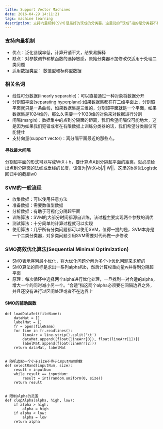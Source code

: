 ```yaml
---
title: Support Vector Machines
date: 2016-04-29 14:11:21
tags: machine learning
description: 支持向量机制(SVM)是最好的现成的分类器，这里说的“现成”指的是分类器不加修改即可直接使用。同时，这意味着在数据上应用基本形式的SVM分类器就可以得到低错误率的结果。SVM能够对训练集之外的数据点做出最好的分类决策。
---
```


### 支持向量机制
- 优点：泛化错误率低，计算开销不大，结果易解释
- 缺点：对参数调节和核函数的选择敏感，原始分类器不加修改仅适用于处理二类问题
- 适用数据类型： 数值型和标称型数据

### 相关名词
- 线性可分数据(linearly separable)：可以直接通过一种对象将数据分开
- 分割超平面(separating hyperplane):如果数据集都在在二维平面上，分割超平面就只是一条曲线，如果数据集是三维的，分割超平面就是一个平面，如果数据集是1024维的，那么久需要一个1023维的对象来对数据进行分割
- 间隔(margin)：数据集中的点到分隔面的距离，我们希望间隔仅可能地大，这是因为如果我们犯错或者在有限数据上训练分类器的话，我们希望分类器仅可能健壮
- 支持向量(support vector)：离分隔平面最近的那些点。

#### 寻找最大间隔
分割超平面的形式可以写成WtX＋b，要计算点A到分隔超平面的距离，就必须给出点到分隔面的法线或垂线的长度，该值为|WtX+b|/||W||，这里的b类似Logistic回归中的截距w0

### SVM的一般流程
- 收集数据：可以使用任意方法
- 准备数据：需要数值型数据
- 分析数据：有助于可视化分隔超平面
- 训练算法：SVM的大部分时间都源自训练，该过程主要实现两个参数的调优
- 测试算法：十分简单的计算过程就可以实现
- 使用算法：几乎所有分类问题都可以使用SVM，值得一提的是，SVM本身是一个二类分类器，对多类问题引用SVM需要对代码做一步修改

### SMO高效优化算法(Sequential Minimal Optimization)
- SMO表示序列最小优化，将大优化问题分解为多个小优化问题来求解的
- SMO算法的目标是求出一系列alpha和b，然后计算权重向量w并得到分隔超平面
- 原理：每次循环中选择两个alpha进行优化处理，一旦找到一对合适的alpha，增大一个的同时减小另一个。“合适”指这两个alpha必须要在间隔边界之外，并且还没有进行过区间处理或者不在边界上

#### SMO的辅助函数

	def loadDataSet(fileName):
	    dataMat = []
	    labelMat = []
	    fr = open(fileName)
	    for line in fr.readlines():
	        lineArr = line.strip().split('\t')
	        dataMat.append([float(lineArr[0]), float(lineArr[1])])
	        labelMat.append(float(lineArr[2]))
	    return dataMat, labelMat
	
	
	# 随机选取一个小于size不等于inputNum的数
	def selectRand(inputNum, size):
	    result = inputNum
	    while result == inputNum:
	        result = int(random.uniform(0, size))
	    return result
	
	
	# 限制alpha的范围
	def clopAlpha(alpha, high, low):
	    if alpha > high:
	        alpha = high
	    if alpha < low:
	        alpha = low
	    return alpha

